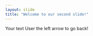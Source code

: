 ```yaml
---
layout: slide
title: "Welcome to our second slide!"
---
```

Your text
User the left arrow to go back!